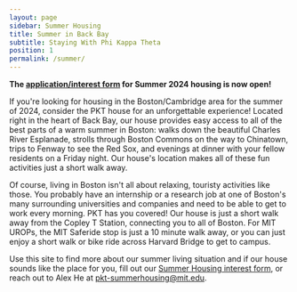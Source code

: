 ```yaml
---
layout: page
sidebar: Summer Housing
title: Summer in Back Bay
subtitle: Staying With Phi Kappa Theta
position: 1
permalink: /summer/
---
```

**The [application/interest form]([https://forms.gle/6puHjg6n5cwKy9Vq7](https://docs.google.com/forms/d/e/1FAIpQLSe9UNb5MgU7p1yYu98rrj4PV5m40vTP5-qlGKvrfRzJ0QeogQ/viewform?usp=pp_url)) for Summer 2024 housing is now open!**

If you're looking for housing in the Boston/Cambridge area for the summer of 2024, consider the PKT house for an unforgettable experience! Located right in the heart of Back Bay, our house provides easy access to all of the best parts of a warm summer in Boston: walks down the beautiful Charles River Esplanade, strolls through Boston Commons on the way to Chinatown, trips to Fenway to see the Red Sox, and evenings at dinner with your fellow residents on a Friday night. Our house's location makes all of these fun activities just a short walk away.

Of course, living in Boston isn't all about relaxing, touristy activities like those. You probably have an internship or a research job at one of Boston's many surrounding universities and companies and need to be able to get to work every morning. PKT has you covered! Our house is just a short walk away from the Copley T Station, connecting you to all of Boston. For MIT UROPs, the MIT Saferide stop is just a 10 minute walk away, or you can just enjoy a short walk or bike ride across Harvard Bridge to get to campus. 

Use this site to find more about our summer living situation and if our house sounds like the place for you, fill out our [Summer Housing interest form]([https://forms.gle/6puHjg6n5cwKy9Vq7](https://docs.google.com/forms/d/e/1FAIpQLSe9UNb5MgU7p1yYu98rrj4PV5m40vTP5-qlGKvrfRzJ0QeogQ/viewform?usp=pp_url)https://docs.google.com/forms/d/e/1FAIpQLSe9UNb5MgU7p1yYu98rrj4PV5m40vTP5-qlGKvrfRzJ0QeogQ/viewform?usp=pp_url), or reach out to Alex He at pkt-summerhousing@mit.edu.
